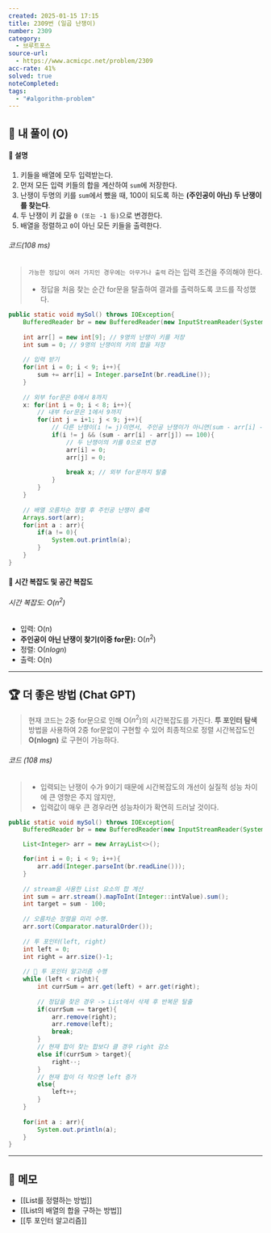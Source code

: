 ```yaml
---
created: 2025-01-15 17:15
title: 2309번 (일곱 난쟁이)
number: 2309
category:
  - 브루트포스
source-url:
  - https://www.acmicpc.net/problem/2309
acc-rate: 41%
solved: true
noteCompleted: 
tags:
  - "#algorithm-problem"
---
```

## 💁 내 풀이 (O)
#### 🍪 설명
1. 키들을 배열에 모두 입력받는다.
2. 먼저 모든 입력 키들의 합을 계산하여 `sum`에 저장한다.
3. 난쟁이 두명의 키를 `sum`에서 뺐을 때, 100이 되도록 하는 **(주인공이 아닌) 두 난쟁이를 찾는다**.
4. 두 난쟁이 키 값을 `0 (또는 -1 등)`으로 변경한다. 
5. 배열을 정렬하고 `0`이 아닌 모든 키들을 출력한다.
###### 코드(108 ms)
> `가능한 정답이 여러 가지인 경우에는 아무거나 출력` 라는 입력 조건을 주의해야 한다.
> 	- 정답을 처음 찾는 순간 for문을 탈출하여 결과를 출력하도록 코드를 작성했다.
```java
public static void mySol() throws IOException{
	BufferedReader br = new BufferedReader(new InputStreamReader(System.in));
	
	int arr[] = new int[9]; // 9명의 난쟁이 키를 저장
	int sum = 0; // 9명의 난쟁이의 키의 합을 저장
	
	// 입력 받기
	for(int i = 0; i < 9; i++){
		sum += arr[i] = Integer.parseInt(br.readLine());
	}
	
	// 외부 for문은 0에서 8까지
	x: for(int i = 0; i < 8; i++){
		// 내부 for문은 1에서 9까지 
		for(int j = i+1; j < 9; j++){
			// 다른 난쟁이(i != j)이면서, 주인공 난쟁이가 아니면(sum - arr[i] - arr[j] == 100) 
			if(i != j && (sum - arr[i] - arr[j]) == 100){
				// 두 난쟁이의 키를 0으로 변경
				arr[i] = 0; 
				arr[j] = 0;
				
				break x; // 외부 for문까지 탈출
			}
		}
	}
	
	// 배열 오름차순 정렬 후 주인공 난쟁이 출력
	Arrays.sort(arr);
	for(int a : arr){
		if(a != 0){
			System.out.println(a);
		}
	}
}
```
#### 🍪 시간 복잡도 및 공간 복잡도
###### 시간 복잡도: O($n^2$)
- 입력: O(n)
- **주인공이 아닌 난쟁이 찾기(이중 for문):** O($n^2$)
- 정렬: O($nlogn$)
- 출력: O(n)
---
## 🏆 더 좋은 방법 (Chat GPT)
> 현재 코드는 2중 for문으로 인해 O($n^2$)의 시간복잡도를 가진다.
> **투 포인터 탐색** 방법을 사용하여 2중 for문없이 구현할 수 있어 최종적으로 정렬 시간복잡도인 **O(nlogn)** 로 구현이 가능하다.

###### 코드 (108 ms)
> - 입력되는 난쟁이 수가 9이기 때문에 시간복잡도의 개선이 실질적 성능 차이에 큰 영향은 주지 않지만, 
> - 입력값이 매우 큰 경우라면 성능차이가 확연히 드러날 것이다.
```java
public static void mySol() throws IOException{
	BufferedReader br = new BufferedReader(new InputStreamReader(System.in));

	List<Integer> arr = new ArrayList<>();

	for(int i = 0; i < 9; i++){
		arr.add(Integer.parseInt(br.readLine()));
	}
	
	// stream을 사용한 List 요소의 합 계산
	int sum = arr.stream().mapToInt(Integer::intValue).sum();
	int target = sum - 100;
	
	// 오름차순 정렬을 미리 수행.
	arr.sort(Comparator.naturalOrder());
	
	// 투 포인터(left, right)
	int left = 0;
	int right = arr.size()-1;
	
	// 📌 투 포인터 알고리즘 수행
	while (left < right){
		int currSum = arr.get(left) + arr.get(right);
		
		// 정답을 찾은 경우 -> List에서 삭제 후 반복문 탈출
		if(currSum == target){
			arr.remove(right);
			arr.remove(left);
			break; 
		}
		// 현재 합이 찾는 합보다 클 경우 right 감소
		else if(currSum > target){
			right--;
		}
		// 현재 합이 더 작으면 left 증가
		else{
			left++;
		}
	}
	
	for(int a : arr){
		System.out.println(a);
	}
}
```

---
## 📝 메모 
- [[List를 정렬하는 방법]]
- [[List의 배열의 합을 구하는 방법]]
- [[투 포인터 알고리즘]]







